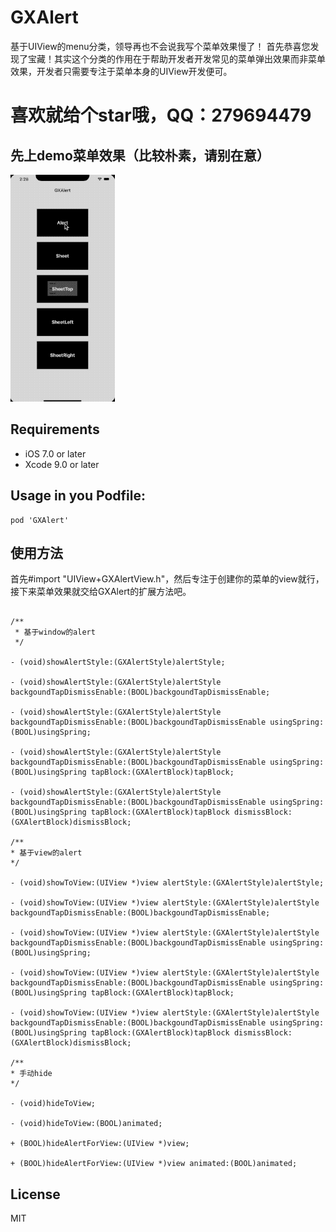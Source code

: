 # GXAlert
基于UIView的menu分类，领导再也不会说我写个菜单效果慢了！
首先恭喜您发现了宝藏！其实这个分类的作用在于帮助开发者开发常见的菜单弹出效果而非菜单效果，开发者只需要专注于菜单本身的UIView开发便可。

# 喜欢就给个star哦，QQ：279694479


先上demo菜单效果（比较朴素，请别在意）
--

![](/GXAlert.gif '描述')


Requirements
--
- iOS 7.0 or later
- Xcode 9.0 or later

Usage in you Podfile:
--

```
pod 'GXAlert'
```

使用方法
--
首先#import "UIView+GXAlertView.h"，然后专注于创建你的菜单的view就行，接下来菜单效果就交给GXAlert的扩展方法吧。

```objc

/**
 * 基于window的alert 
 */
 
- (void)showAlertStyle:(GXAlertStyle)alertStyle;

- (void)showAlertStyle:(GXAlertStyle)alertStyle backgoundTapDismissEnable:(BOOL)backgoundTapDismissEnable;

- (void)showAlertStyle:(GXAlertStyle)alertStyle backgoundTapDismissEnable:(BOOL)backgoundTapDismissEnable usingSpring:(BOOL)usingSpring;

- (void)showAlertStyle:(GXAlertStyle)alertStyle backgoundTapDismissEnable:(BOOL)backgoundTapDismissEnable usingSpring:(BOOL)usingSpring tapBlock:(GXAlertBlock)tapBlock;

- (void)showAlertStyle:(GXAlertStyle)alertStyle backgoundTapDismissEnable:(BOOL)backgoundTapDismissEnable usingSpring:(BOOL)usingSpring tapBlock:(GXAlertBlock)tapBlock dismissBlock:(GXAlertBlock)dismissBlock;

/**
* 基于view的alert 
*/

- (void)showToView:(UIView *)view alertStyle:(GXAlertStyle)alertStyle;

- (void)showToView:(UIView *)view alertStyle:(GXAlertStyle)alertStyle backgoundTapDismissEnable:(BOOL)backgoundTapDismissEnable;

- (void)showToView:(UIView *)view alertStyle:(GXAlertStyle)alertStyle backgoundTapDismissEnable:(BOOL)backgoundTapDismissEnable usingSpring:(BOOL)usingSpring;

- (void)showToView:(UIView *)view alertStyle:(GXAlertStyle)alertStyle backgoundTapDismissEnable:(BOOL)backgoundTapDismissEnable usingSpring:(BOOL)usingSpring tapBlock:(GXAlertBlock)tapBlock;

- (void)showToView:(UIView *)view alertStyle:(GXAlertStyle)alertStyle backgoundTapDismissEnable:(BOOL)backgoundTapDismissEnable usingSpring:(BOOL)usingSpring tapBlock:(GXAlertBlock)tapBlock dismissBlock:(GXAlertBlock)dismissBlock;

/**
* 手动hide
*/

- (void)hideToView;

- (void)hideToView:(BOOL)animated;

+ (BOOL)hideAlertForView:(UIView *)view;

+ (BOOL)hideAlertForView:(UIView *)view animated:(BOOL)animated;

```

License
--
MIT
